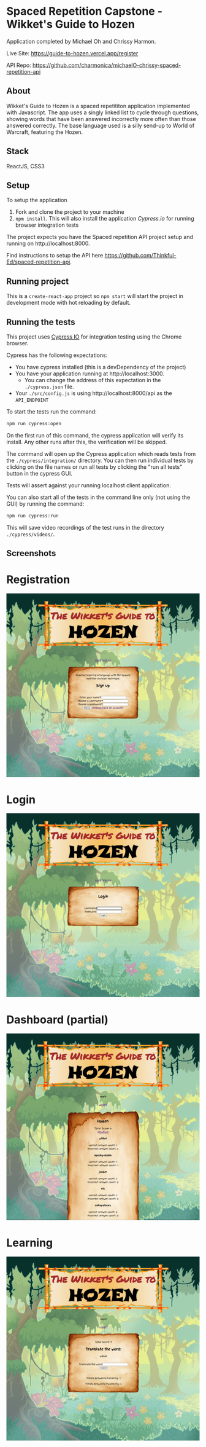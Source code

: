 # Spaced Repetition Capstone - Wikket's Guide to Hozen

Application completed by Michael Oh and Chrissy Harmon.

Live Site: https://guide-to-hozen.vercel.app/register

API Repo: https://github.com/charmonica/michaelO-chrissy-spaced-repetition-api

## About

Wikket's Guide to Hozen is a spaced repetititon application implemented with Javascript. The app uses a singly linked list to cycle through questions, showing words that have been answered incorrectly more often than those answered correctly. The base language used is a silly send-up to World of Warcraft, featuring the Hozen.

## Stack

ReactJS, CSS3

## Setup

To setup the application

1. Fork and clone the project to your machine
2. `npm install`. This will also install the application *Cypress.io* for running browser integration tests

The project expects you have the Spaced repetition API project setup and running on http://localhost:8000.

Find instructions to setup the API here https://github.com/Thinkful-Ed/spaced-repetition-api.

## Running project

This is a `create-react-app` project so `npm start` will start the project in development mode with hot reloading by default.

## Running the tests

This project uses [Cypress IO](https://docs.cypress.io) for integration testing using the Chrome browser.

Cypress has the following expectations:

- You have cypress installed (this is a devDependency of the project)
- You have your application running at http://localhost:3000.
  - You can change the address of this expectation in the `./cypress.json` file.
- Your `./src/config.js` is using http://localhost:8000/api as the `API_ENDPOINT`

To start the tests run the command:

```bash
npm run cypress:open
```

On the first run of this command, the cypress application will verify its install. Any other runs after this, the verification will be skipped.

The command will open up the Cypress application which reads tests from the `./cypress/integration/` directory. You can then run individual tests by clicking on the file names or run all tests by clicking the "run all tests" button in the cypress GUI.

Tests will assert against your running localhost client application.

You can also start all of the tests in the command line only (not using the GUI) by running the command:

```bash
npm run cypress:run
```

This will save video recordings of the test runs in the directory `./cypress/videos/`.

## Screenshots

# Registration

![Registration](./ReadmeImg/signup.png)

# Login

![Login](./ReadmeImg/login.png)

# Dashboard (partial)

![Dashboard](./ReadmeImg/partialdashboard.png)

# Learning

![Learning](./ReadmeImg/learning.png)


